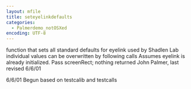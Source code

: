 ```yaml
---
layout: mfile
title: seteyelinkdefaults
categories:
  - Palmerdemo_notOSXed
encoding: UTF-8
---
```


function that sets all standard defaults for eyelink used by Shadlen Lab
individual values can be overwritten by following calls
Assumes eyelink is already initialized.
Pass screenRect; nothing returned
John Palmer, last revised 6/6/01

6/6/01  Begun based on testcalib and testcalls